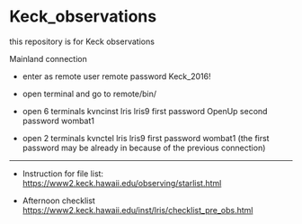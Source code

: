 # Keck_observations
this repository is for Keck observations


Mainland connection

- enter as remote 
user       remote
password   Keck_2016!


- open terminal and go to remote/bin/

- open 6 terminals 
kvncinst    lris lris9
first password    OpenUp
second password   wombat1

- open 2 terminals
kvnctel    lris lris9
first password    wombat1
(the first password may be already in because of the previous connection)

_______________________________________________________
- Instruction for file list:
https://www2.keck.hawaii.edu/observing/starlist.html

- Afternoon checklist 
https://www2.keck.hawaii.edu/inst/lris/checklist_pre_obs.html



